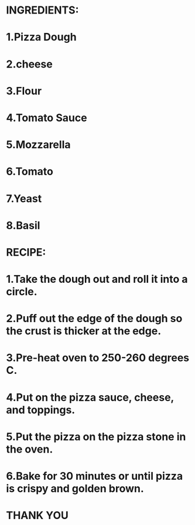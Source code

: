 
# INGREDIENTS:
# 1.Pizza Dough

# 2.cheese

# 3.Flour

# 4.Tomato Sauce

# 5.Mozzarella

# 6.Tomato

# 7.Yeast

# 8.Basil
# RECIPE:
# 1.Take the dough out and roll it into a circle. 

# 2.Puff out the edge of the dough so the crust is thicker at the edge.

# 3.Pre-heat oven to 250-260 degrees C. 

# 4.Put on the pizza sauce, cheese, and toppings.

# 5.Put the pizza on the pizza stone in the oven. 

# 6.Bake for 30 minutes or until pizza is crispy and golden brown.
# THANK YOU

